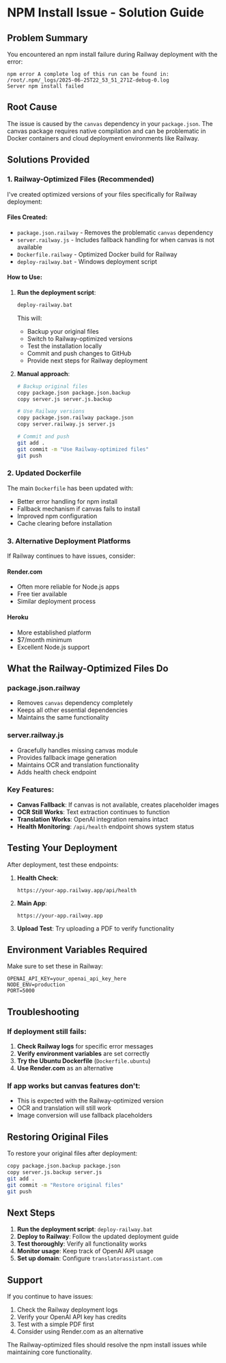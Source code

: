 # NPM Install Issue - Solution Guide

## Problem Summary
You encountered an npm install failure during Railway deployment with the error:
```
npm error A complete log of this run can be found in: /root/.npm/_logs/2025-06-25T22_53_51_271Z-debug-0.log
Server npm install failed
```

## Root Cause
The issue is caused by the `canvas` dependency in your `package.json`. The canvas package requires native compilation and can be problematic in Docker containers and cloud deployment environments like Railway.

## Solutions Provided

### 1. Railway-Optimized Files (Recommended)

I've created optimized versions of your files specifically for Railway deployment:

#### Files Created:
- `package.json.railway` - Removes the problematic `canvas` dependency
- `server.railway.js` - Includes fallback handling for when canvas is not available
- `Dockerfile.railway` - Optimized Docker build for Railway
- `deploy-railway.bat` - Windows deployment script

#### How to Use:
1. **Run the deployment script**:
   ```bash
   deploy-railway.bat
   ```
   
   This will:
   - Backup your original files
   - Switch to Railway-optimized versions
   - Test the installation locally
   - Commit and push changes to GitHub
   - Provide next steps for Railway deployment

2. **Manual approach**:
   ```bash
   # Backup original files
   copy package.json package.json.backup
   copy server.js server.js.backup
   
   # Use Railway versions
   copy package.json.railway package.json
   copy server.railway.js server.js
   
   # Commit and push
   git add .
   git commit -m "Use Railway-optimized files"
   git push
   ```

### 2. Updated Dockerfile

The main `Dockerfile` has been updated with:
- Better error handling for npm install
- Fallback mechanism if canvas fails to install
- Improved npm configuration
- Cache clearing before installation

### 3. Alternative Deployment Platforms

If Railway continues to have issues, consider:

#### Render.com
- Often more reliable for Node.js apps
- Free tier available
- Similar deployment process

#### Heroku
- More established platform
- $7/month minimum
- Excellent Node.js support

## What the Railway-Optimized Files Do

### package.json.railway
- Removes `canvas` dependency completely
- Keeps all other essential dependencies
- Maintains the same functionality

### server.railway.js
- Gracefully handles missing canvas module
- Provides fallback image generation
- Maintains OCR and translation functionality
- Adds health check endpoint

### Key Features:
- **Canvas Fallback**: If canvas is not available, creates placeholder images
- **OCR Still Works**: Text extraction continues to function
- **Translation Works**: OpenAI integration remains intact
- **Health Monitoring**: `/api/health` endpoint shows system status

## Testing Your Deployment

After deployment, test these endpoints:

1. **Health Check**:
   ```
   https://your-app.railway.app/api/health
   ```

2. **Main App**:
   ```
   https://your-app.railway.app
   ```

3. **Upload Test**: Try uploading a PDF to verify functionality

## Environment Variables Required

Make sure to set these in Railway:
```
OPENAI_API_KEY=your_openai_api_key_here
NODE_ENV=production
PORT=5000
```

## Troubleshooting

### If deployment still fails:
1. **Check Railway logs** for specific error messages
2. **Verify environment variables** are set correctly
3. **Try the Ubuntu Dockerfile** (`Dockerfile.ubuntu`)
4. **Use Render.com** as an alternative

### If app works but canvas features don't:
- This is expected with the Railway-optimized version
- OCR and translation will still work
- Image conversion will use fallback placeholders

## Restoring Original Files

To restore your original files after deployment:
```bash
copy package.json.backup package.json
copy server.js.backup server.js
git add .
git commit -m "Restore original files"
git push
```

## Next Steps

1. **Run the deployment script**: `deploy-railway.bat`
2. **Deploy to Railway**: Follow the updated deployment guide
3. **Test thoroughly**: Verify all functionality works
4. **Monitor usage**: Keep track of OpenAI API usage
5. **Set up domain**: Configure `translatorassistant.com`

## Support

If you continue to have issues:
1. Check the Railway deployment logs
2. Verify your OpenAI API key has credits
3. Test with a simple PDF first
4. Consider using Render.com as an alternative

The Railway-optimized files should resolve the npm install issues while maintaining core functionality. 